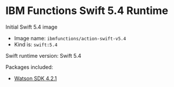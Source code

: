 # IBM Functions Swift 5.4 Runtime

Initial Swift 5.4 image
  - Image name: `ibmfunctions/action-swift-v5.4`
  - Kind is: `swift:5.4`

Swift runtime version: Swift 5.4

Packages included:
  - [Watson SDK 4.2.1](https://github.com/watson-developer-cloud/swift-sdk/releases/tag/4.2.1)
